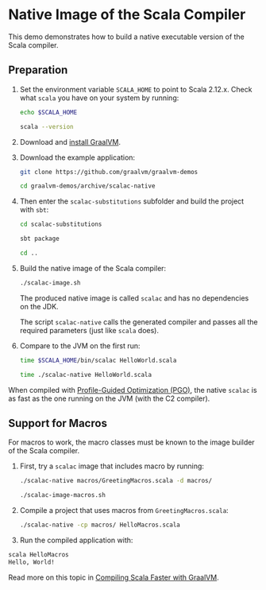 # Native Image of the Scala Compiler

This demo demonstrates how to build a native executable version of the Scala compiler.

## Preparation

1. Set the environment variable `SCALA_HOME` to point to Scala 2.12.x. Check what `scala` you have on your system by running:
    ```bash
    echo $SCALA_HOME
    ```
    ```bash
    scala --version
    ```

2. Download and [install GraalVM](https://www.graalvm.org/downloads/).

3. Download the example application:
    ```bash
    git clone https://github.com/graalvm/graalvm-demos
    ```
    ```bash
    cd graalvm-demos/archive/scalac-native
    ```

4. Then enter the `scalac-substitutions` subfolder and  build the project with `sbt`:
    ```bash
    cd scalac-substitutions
    ```
    ```bash
    sbt package
    ```
    ```bash
    cd ..
    ```

5. Build the native image of the Scala compiler:
    ```bash
    ./scalac-image.sh
    ```

    The produced native image is called `scalac` and has no dependencies on the JDK.

    The script `scalac-native` calls the generated compiler and passes all the required parameters (just like `scala` does).

6. Compare to the JVM on the first run:
    ```bash
    time $SCALA_HOME/bin/scalac HelloWorld.scala
    ```
    ```bash
    time ./scalac-native HelloWorld.scala
    ```

When compiled with [Profile-Guided Optimization (PGO)](https://www.graalvm.org/latest/reference-manual/native-image/guides/optimize-native-executable-with-pgo/), the native `scalac` is as fast as the one running on the JVM (with the C2 compiler).

## Support for Macros

For macros to work, the macro classes must be known to the image builder of the Scala compiler.

1. First, try a `scalac` image that includes macro by running:
    ```bash
    ./scalac-native macros/GreetingMacros.scala -d macros/
    ```
    ```bash
    ./scalac-image-macros.sh
    ```

2. Compile a project that uses macros from `GreetingMacros.scala`:
    ```bash
    ./scalac-native -cp macros/ HelloMacros.scala
    ```

3. Run the compiled application with:
  ```bash
  scala HelloMacros
  Hello, World!
  ```

Read more on this topic in [Compiling Scala Faster with GraalVM](https://medium.com/graalvm/compiling-scala-faster-with-graalvm-86c5c0857fa3).